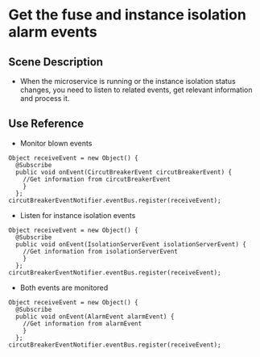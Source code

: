 # Get the fuse and instance isolation alarm events

## Scene Description
* When the microservice is running or the instance isolation status changes, you need to listen to related events, get relevant information and process it.

## Use Reference

* Monitor blown events
```
Object receiveEvent = new Object() {
  @Subscribe
  public void onEvent(CircutBreakerEvent circutBreakerEvent) {
    //Get information from circutBreakerEvent
    }
  };
circutBreakerEventNotifier.eventBus.register(receiveEvent);
```
* Listen for instance isolation events
```
Object receiveEvent = new Object() {
  @Subscribe
  public void onEvent(IsolationServerEvent isolationServerEvent) {
    //Get information from isolationServerEvent
    }
  };
circutBreakerEventNotifier.eventBus.register(receiveEvent);
```
* Both events are monitored
```
Object receiveEvent = new Object() {
  @Subscribe
  public void onEvent(AlarmEvent alarmEvent) {
    //Get information from alarmEvent
    }
  };
circutBreakerEventNotifier.eventBus.register(receiveEvent);
```
